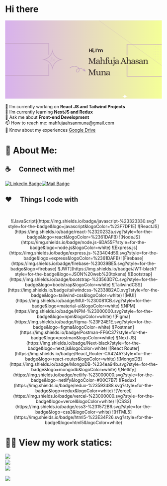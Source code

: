 
# Hi there

![Github Banner](assets/cover.png)


🔭 I’m currently working on **React JS and Tailwind Projects** <br>
 🌱 I’m currently learning **NextJS and Redux** <br>
 💬 Ask me about **Front-end Development** <br>
 📫 How to reach me: mahfujaahsanmuna@gmail.com <br>
 📄 Know about my experiences [Google Drive](#) <br>

# 💫 About Me:

 

## :coffee: &emsp;Connect with me!


[![Linkedin Badge](https://img.shields.io/badge/LinkedIn-0077B5?style=for-the-badge&logo=linkedin&logoColor=white)](https://www.linkedin.com/in/ahasanmuna)[![Mail Badge](https://img.shields.io/badge/Gmail-D14836?style=for-the-badge&logo=gmail&logoColor=white)](mailto:mahfujaahsanmuna@gmail.com)

## :hearts: &emsp;Things I code with

<br>
<p align="center">
![JavaScript](https://img.shields.io/badge/javascript-%23323330.svg?style=for-the-badge&logo=javascript&logoColor=%23F7DF1E) ![ReactJS](https://img.shields.io/badge/react-%2320232a.svg?style=for-the-badge&logo=react&logoColor=%2361DAFB) ![NodeJS](https://img.shields.io/badge/node.js-6DA55F?style=for-the-badge&logo=node.js&logoColor=white) ![Express.js](https://img.shields.io/badge/express.js-%23404d59.svg?style=for-the-badge&logo=express&logoColor=%2361DAFB) ![Firebase](https://img.shields.io/badge/firebase-%23039BE5.svg?style=for-the-badge&logo=firebase) ![JWT](https://img.shields.io/badge/JWT-black?style=for-the-badge&logo=JSON%20web%20tokens)   ![Bootstrap](https://img.shields.io/badge/bootstrap-%23563D7C.svg?style=for-the-badge&logo=bootstrap&logoColor=white)  ![TailwindCSS](https://img.shields.io/badge/tailwindcss-%2338B2AC.svg?style=for-the-badge&logo=tailwind-css&logoColor=white)   ![MUI](https://img.shields.io/badge/MUI-%230081CB.svg?style=for-the-badge&logo=material-ui&logoColor=white) ![NPM](https://img.shields.io/badge/NPM-%23000000.svg?style=for-the-badge&logo=npm&logoColor=white) ![Figma](https://img.shields.io/badge/figma-%23F24E1E.svg?style=for-the-badge&logo=figma&logoColor=white) ![Postman](https://img.shields.io/badge/Postman-FF6C37?style=for-the-badge&logo=postman&logoColor=white) ![Next JS](https://img.shields.io/badge/Next-black?style=for-the-badge&logo=next.js&logoColor=white)  ![React Router](https://img.shields.io/badge/React_Router-CA4245?style=for-the-badge&logo=react-router&logoColor=white) ![MongoDB](https://img.shields.io/badge/MongoDB-%234ea94b.svg?style=for-the-badge&logo=mongodb&logoColor=white) 	![Netlify](https://img.shields.io/badge/netlify-%23000000.svg?style=for-the-badge&logo=netlify&logoColor=#00C7B7) ![Redux](https://img.shields.io/badge/redux-%23593d88.svg?style=for-the-badge&logo=redux&logoColor=white) ![Vercel](https://img.shields.io/badge/vercel-%23000000.svg?style=for-the-badge&logo=vercel&logoColor=white) ![CSS3](https://img.shields.io/badge/css3-%231572B6.svg?style=for-the-badge&logo=css3&logoColor=white) ![HTML5](https://img.shields.io/badge/html5-%23E34F26.svg?style=for-the-badge&logo=html5&logoColor=white) </p>

# 👨‍💻 View my work statics:

![](https://github-readme-stats.vercel.app/api?username=mahfuja5768&theme=react&hide_border=false)<br/>
![](https://github-readme-streak-stats.herokuapp.com/?user=mahfuja5768&theme=react&hide_border=false)<br/>
![](https://github-readme-stats.vercel.app/api/top-langs/?username=mahfuja5768&theme=react&hide_border=false&include_all_commits=true&count_private=false&layout=compact)

[![](https://visitcount.itsvg.in/api?id=mahfuja5768&icon=0&color=0)](https://visitcount.itsvg.in)

